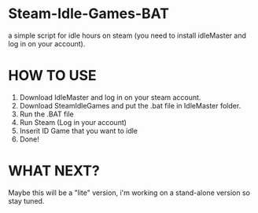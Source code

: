# Steam-Idle-Games-BAT
a simple script for idle hours on steam (you need to install idleMaster and log in on your account).

# HOW TO USE

1. Download IdleMaster and log in on your steam account.
2. Download SteamIdleGames and put the .bat file in IdleMaster folder.
3. Run the .BAT file
4. Run Steam (Log in your account)
5. Inserit ID Game that you want to idle
6. Done!

# WHAT NEXT?

Maybe this will be a "lite" version, i'm working on a stand-alone version so stay tuned.
